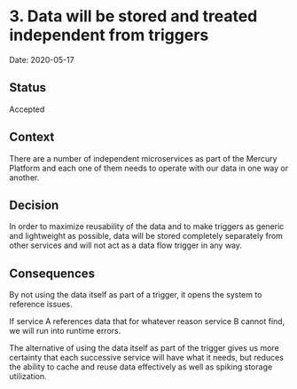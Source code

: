 # 3. Data will be stored and treated independent from triggers

Date: 2020-05-17

## Status

Accepted

## Context

There are a number of independent microservices as part of the Mercury Platform and each one of them needs to operate with our data in one way or another.

## Decision

In order to maximize reusability of the data and to make triggers as generic and lightweight as possible, data will be stored completely separately from other services and will not act as a data flow trigger in any way.

## Consequences

By not using the data itself as part of a trigger, it opens the system to reference issues.

If service A references data that for whatever reason service B cannot find, we will run into runtime errors.

The alternative of using the data itself as part of the trigger gives us more certainty that each successive service will have what it needs, but reduces the ability to cache and reuse data effectively as well as spiking storage utilization.


